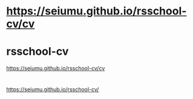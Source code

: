 https://seiumu.github.io/rsschool-cv/cv
=======
# rsschool-cv
https://seiumu.github.io/rsschool-cv/cv
#
https://seiumu.github.io/rsschool-cv/

